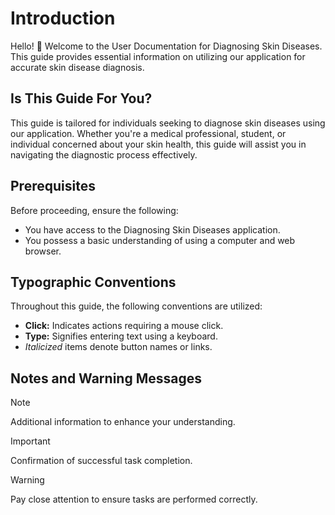 # Introduction

Hello! 👋 Welcome to the User Documentation for Diagnosing Skin Diseases. This guide provides essential information on utilizing our application for accurate skin disease diagnosis.

## Is This Guide For You?

This guide is tailored for individuals seeking to diagnose skin diseases using our application. Whether you're a medical professional, student, or individual concerned about your skin health, this guide will assist you in navigating the diagnostic process effectively.

## Prerequisites

Before proceeding, ensure the following:

- You have access to the Diagnosing Skin Diseases application.
- You possess a basic understanding of using a computer and web browser.

## Typographic Conventions

Throughout this guide, the following conventions are utilized:

- **Click:** Indicates actions requiring a mouse click.
- **Type:** Signifies entering text using a keyboard.
- _Italicized_ items denote button names or links.

## Notes and Warning Messages

> [!NOTE]
> Additional information to enhance your understanding.

> [!IMPORTANT]
> Confirmation of successful task completion.

> [!WARNING]
> Pay close attention to ensure tasks are performed correctly.
